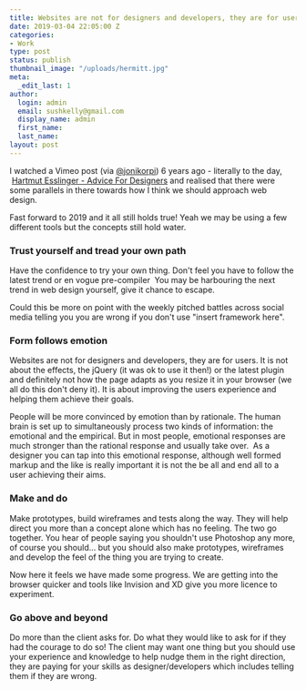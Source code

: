 ```yaml
---
title: Websites are not for designers and developers, they are for users
date: 2019-03-04 22:05:00 Z
categories:
- Work
type: post
status: publish
thumbnail_image: "/uploads/hermitt.jpg"
meta:
  _edit_last: 1
author:
  login: admin
  email: sushkelly@gmail.com
  display_name: admin
  first_name: 
  last_name: 
layout: post
---
```


<p>I watched a Vimeo post (via <a href="https://twitter.com/jonikorpi" target="_blank">@jonikorpi</a>) 6 years ago - literally to the day,  <a href="http://vimeo.com/59679411" target="_blank">Hartmut Esslinger - Advice For Designers</a> and realised that there were some parallels in there towards how I think we should approach web design.</p>
<p>Fast forward to 2019 and it all still holds true! Yeah we may be using a few different tools but the concepts still hold water.<!--more-->
<h3>Trust yourself and tread your own path</h3>
<p>Have the confidence to try your own thing. Don't feel you have to follow the latest trend or en vogue pre-compiler  You may be harbouring the next trend in web design yourself, give it chance to escape.</p><p>Could this be more on point with the weekly pitched battles across social media telling you you are wrong if you don't use "insert framework here".</p>
<h3>Form follows emotion</h3>
<p>Websites are not for designers and developers, they are for users. It is not about the effects, the jQuery (it was ok to use it then!) or the latest plugin and definitely not how the page adapts as you resize it in your browser (we all do this don't deny it). It is about improving the users experience and helping them achieve their goals.</p>
<p>People will be more convinced by emotion than by rationale. The human brain is set up to simultaneously process two kinds of information: the emotional and the empirical. But in most people, emotional responses are much stronger than the rational response and usually take over.  As a designer you can tap into this emotional response, although well formed markup and the like is really important it is not the be all and end all to a user achieving their aims.</p>
<h3>Make and do</h3>
<p>Make prototypes, build wireframes and tests along the way. They will help direct you more than a concept alone which has no feeling.   The two go together. You hear of people saying you shouldn't use Photoshop any more, of course you should... but you should also make prototypes, wireframes and develop the feel of the thing you are trying to create.</p>
<p>Now here it feels we have made some progress. We are getting into the browser quicker and tools like Invision and XD give you more licence to experiment.</p>
<h3>Go above and beyond </h3>
<p>Do more than the client asks for. Do what they would like to ask for if they had the courage to do so! The client may want one thing but you should use your experience and knowledge to help nudge them in the right direction, they are paying for your skills as designer/developers which includes telling them if they are wrong.</p>

